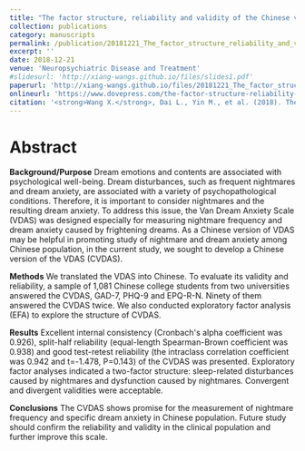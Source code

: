 ```yaml
---
title: "The factor structure, reliability and validity of the Chinese version of the Van Dream Anxiety Scale"
collection: publications
category: manuscripts
permalink: /publication/20181221_The_factor_structure_reliability_and_validity_of_the_Chinese_version_of_the_VDAS       
excerpt: ''
date: 2018-12-21
venue: 'Neuropsychiatric Disease and Treatment'
#slidesurl: 'http://xiang-wangs.github.io/files/slides1.pdf'
paperurl: 'http://xiang-wangs.github.io/files/20181221_The_factor_structure_reliability_and_validity_of_the_Chinese_version_of_the_VDAS'
onlineurl: 'https://www.dovepress.com/the-factor-structure-reliability-and-validity-of-the-chinese-version-o-peer-reviewed-fulltext-article-NDT'      
citation: '<strong>Wang X.</strong>, Dai L., Yin M., et al. (2018). The factor structure, reliability and validity of the Chinese version of the Van Dream Anxiety Scale. <i>Neuropsychiatric Disease and Treatment</i>. 15:57-67.'  
---
```


Abstract
======
<strong>Background/Purpose</strong> 
Dream emotions and contents are associated with psychological well-being. Dream disturbances, such as frequent nightmares and dream anxiety, are associated with a variety of psychopathological conditions. Therefore, it is important to consider nightmares and the resulting dream anxiety. To address this issue, the Van Dream Anxiety Scale (VDAS) was designed especially for measuring nightmare frequency and dream anxiety caused by frightening dreams. As a Chinese version of VDAS may be helpful in promoting study of nightmare and dream anxiety among Chinese population, in the current study, we sought to develop a Chinese version of the VDAS (CVDAS).

<strong>Methods</strong>
We translated the VDAS into Chinese. To evaluate its validity and reliability, a sample of 1,081 Chinese college students from two universities answered the CVDAS, GAD-7, PHQ-9 and EPQ-R-N. Ninety of them answered the CVDAS twice. We also conducted exploratory factor analysis (EFA) to explore the structure of CVDAS.
 
<strong>Results</strong> 
Excellent internal consistency (Cronbach's alpha coefficient was 0.926), split-half reliability (equal-length Spearman-Brown coefficient was 0.938) and good test-retest reliability (the intraclass correlation coefficient was 0.942 and t=-1.478, P=0.143) of the CVDAS was presented. Exploratory factor analyses indicated a two-factor structure: sleep-related disturbances caused by nightmares and dysfunction caused by nightmares. Convergent and divergent validities were acceptable.
 
<strong>Conclusions</strong>
The CVDAS shows promise for the measurement of nightmare frequency and specific dream anxiety in Chinese population. Future study should confirm the reliability and validity in the clinical population and further improve this scale.
